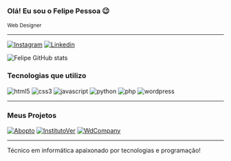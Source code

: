 ### Olá! Eu sou o Felipe Pessoa 😉
<p style="font-size: 12px; padding:0px; margin:0px;">Web Designer</p>
<hr>
<div style="display: inline_block">

[![Instagram](https://img.shields.io/badge/Instagram-E4405F?style=for-the-badge&logo=instagram&logoColor=white
)](https://www.instagram.com/felipesssoapro/)
[![Linkedin](https://img.shields.io/badge/LinkedIn-0077B5?style=for-the-badge&logo=linkedin&logoColor=white)](https://www.linkedin.com/in/felipe-pessoa-119a04261/)
</div>

![Felipe GitHub stats](https://github-readme-stats.vercel.app/api?username=Felipesssoa&show_icons=true&theme=radical)

### Tecnologias que utilizo
<div style="display: inline_block">
    <img align="center" alt="html5" src="https://img.shields.io/badge/HTML5-E34F26?style=for-the-badge&logo=html5&logoColor=white">
    <img align="center" alt="css3" src="https://img.shields.io/badge/CSS3-1572B6?style=for-the-badge&logo=css3&logoColor=white">
    <img align="center" alt="javascript" src="https://img.shields.io/badge/JavaScript-F7DF1E?style=for-the-badge&logo=javascript&logoColor=black">
    <img align="center" alt="python" src="https://img.shields.io/badge/Python-14354C?style=for-the-badge&logo=python&logoColor=white">
    <img align="center" alt="php" src="https://img.shields.io/badge/PHP-777BB4?style=for-the-badge&logo=php&logoColor=white">
    <img align="center" alt="wordpress" src="https://img.shields.io/badge/Wordpress-21759B?style=for-the-badge&logo=wordpress&logoColor=white">
</div><hr>

### Meus Projetos
<div style="display: inline_block">

[![Abopto](https://img.shields.io/website?label=Abopto.com.br&style=for-the-badge&url=https://www.abopto.com.br
)](https://www.abopto.com.br)
[![InstitutoVer](https://img.shields.io/website?label=Institutover.net.br&style=for-the-badge&url=https://www.institutover.net.br
)](https://institutover.net.br)
[![WdCompany](https://img.shields.io/website?label=WdCompany.com.br&style=for-the-badge&url=https://www.wdcompany.com.br
)](https://www.wdcompany.com.br)
</div><hr>
Técnico em informática apaixonado por tecnologias e programação!
